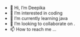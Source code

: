 - 👋 Hi, I’m Deepika 
- 👀 I’m interested in coding
- 🌱 I’m currently learning java
- 💞️ I’m looking to collaborate on .
- 📫 How to reach me ...

<!---
deepikaaselvam/deepikaaselvam is a ✨ special ✨ repository because its `README.md` (this file) appears on your GitHub profile.
You can click the Preview link to take a look at your changes.
--->
